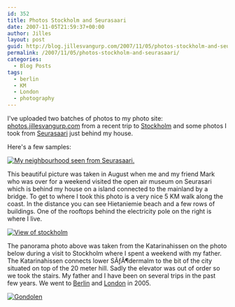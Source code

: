 ```yaml
---
id: 352
title: Photos Stockholm and Seurasaari
date: 2007-11-05T21:59:37+00:00
author: Jilles
layout: post
guid: http://blog.jillesvangurp.com/2007/11/05/photos-stockholm-and-seurasaari/
permalink: /2007/11/05/photos-stockholm-and-seurasaari/
categories:
  - Blog Posts
tags:
  - berlin
  - KM
  - London
  - photography
---
```

I've uploaded two batches of photos to my photo site: [photos.jillesvangurp.com](https://www.jillesvangurp.com) from a recent trip to [Stockholm](https://www.jillesvangurp.com/Album/2007/2007-10%20-%20Stockholm/index.html) and some photos I took from [Seurasaari](https://www.jillesvangurp.com/Album/2007/2007-08%20-%20Seurasaari/index.html) just behind my house.

Here's a few samples:

[![My neighbourhood seen from Seurasaari.](https://www.jillesvangurp.com/Album/2007/2007-08%20-%20Seurasaari/IMG_2340.jpg)](https://www.jillesvangurp.com/Album/2007/2007-08%20-%20Seurasaari/IMG_2340.jpg)

This beautiful picture was taken in August when me and my friend Mark who was over for a weekend visited the open air museum on Seurasari which is behind my house on a island connected to the mainland by a bridge. To get to where I took this photo is a very nice 5 KM walk along the coast. In the distance you can see Hietaniemie beach and a few rows of buildings. One of the rooftops behind the electricity pole on the right is where I live.

[![View of stockholm](https://www.jillesvangurp.com/Album/2007/2007-10%20-%20Stockholm/IMG_2381c.jpg)](https://www.jillesvangurp.com/Album/2007/2007-10%20-%20Stockholm/IMG_2381c.jpg)

The panorama photo above was taken from the Katarinahissen on the photo below during a visit to Stockholm where I spent a weekend with my father. The Katarinahissen connects lower SÃƒÂ¶dermalm to the bit of the city situated on top of the 20 meter hill. Sadly the elevator was out of order so we took the stairs. My father and I have been on several trips in the past few years. We went to [Berlin](https://www.jillesvangurp.com/Album/2005/2005%20I%20Berlin/index.html) and [London](https://www.jillesvangurp.com/Album/2005/2005%20IV%20London/index.html) in 2005.

[![Gondolen](https://www.jillesvangurp.com/Album/2007/2007-10%20-%20Stockholm/IMG_2390.jpg)](https://www.jillesvangurp.com/Album/2007/2007-10%20-%20Stockholm/IMG_2390.jpg)